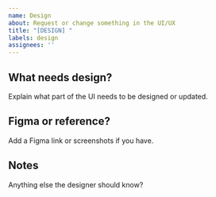 ```yaml
---
name: Design
about: Request or change something in the UI/UX
title: "[DESIGN] "
labels: design
assignees: ''
---
```


## What needs design?

Explain what part of the UI needs to be designed or updated.

## Figma or reference?

Add a Figma link or screenshots if you have.

## Notes

Anything else the designer should know?
